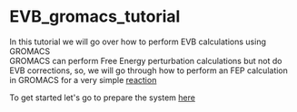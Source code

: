 # EVB_gromacs_tutorial

In this tutorial we will go over how to perform EVB calculations using GROMACS <br/>
GROMACS can perform Free Energy perturbation calculations but not do EVB corrections, so, we will go through how to perform an FEP calculation in GROMACS for a very simple [reaction](reaction_evb.png) 

To get started let's go to prepare the system [here](Preparing.ipynb)

